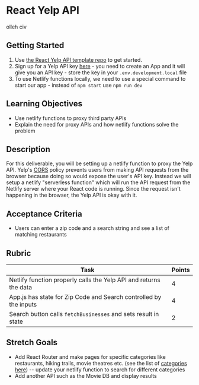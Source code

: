 # React Yelp API
olleh civ
## Getting Started

1. Use [the React Yelp API template repo](https://github.com/alchemycodelab/react-half-baked-yelp-api) to get started.
2. Sign up for a Yelp API key [here](https://www.yelp.com/developers/documentation/v3) - you need to create an App and it will give you an API key - store the key in your `.env.development.local` file
3. To use Netlify functions locally, we need to use a special command to start our app - instead of `npm start` use `npm run dev`

## Learning Objectives

- Use netlify functions to proxy third party APIs
- Explain the need for proxy APIs and how netlify functions solve the problem

## Description

For this deliverable, you will be setting up a netlify function to proxy the Yelp API. Yelp's [CORS](https://developer.mozilla.org/en-US/docs/Web/HTTP/CORS) policy prevents users from making API requests from the browser because doing so would expose the user's API key. Instead we will setup a netlify "serverless function" which will run the API request from the Netlify server where your React code is running. Since the request isn't happening in the browser, the Yelp API is okay with it.

## Acceptance Criteria

- Users can enter a zip code and a search string and see a list of matching restaurants

## Rubric

| Task                                                              | Points |
| ----------------------------------------------------------------- | ------ |
| Netlify function properly calls the Yelp API and returns the data | 4      |
| App.js has state for Zip Code and Search controlled by the inputs | 4      |
| Search button calls `fetchBusinesses` and sets result in state    | 2      |

## Stretch Goals

- Add React Router and make pages for specific categories like restaurants, hiking trails, movie theatres etc. (see the list of [categories here](https://www.yelp.com/developers/documentation/v3/all_category_list)) -- update your netlify function to search for different categories
- Add another API such as the Movie DB and display results

